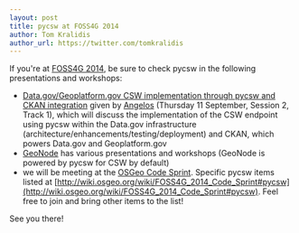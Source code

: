 ```yaml
---
layout: post
title: pycsw at FOSS4G 2014
author: Tom Kralidis
author_url: https://twitter.com/tomkralidis
---
```


If you're at [FOSS4G 2014](http://2014.foss4g.org), be sure to check pycsw in the following presentations and workshops:

- [Data.gov/Geoplatform.gov CSW implementation through pycsw and CKAN integration](https://2014.foss4g.org/schedule/sessions/) given by [Angelos](http://users.ntua.gr/tzotsos/) (Thursday 11 September, Session 2, Track 1), which will discuss the implementation of the CSW endpoint using pycsw within the Data.gov infrastructure (architecture/enhancements/testing/deployment) and CKAN, which powers Data.gov and Geoplatform.gov
- [GeoNode](https://groups.google.com/forum/#!topic/geonode-users/cmBMyx42ZZ4) has various presentations and workshops (GeoNode is powered by pycsw for CSW by default)
- we will be meeting at the [OSGeo Code Sprint](https://2014.foss4g.org/schedule/code-sprint/).  Specific pycsw items listed at [http://wiki.osgeo.org/wiki/FOSS4G_2014_Code_Sprint#pycsw](http://wiki.osgeo.org/wiki/FOSS4G_2014_Code_Sprint#pycsw).  Feel free to join and bring other items to the list!

See you there!
